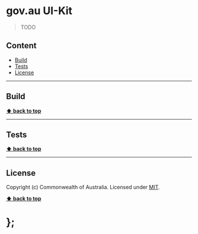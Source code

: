 gov.au UI-Kit
=============

> TODO


## Content

* [Build](#build)
* [Tests](#tests)
* [License](#license)


----------------------------------------------------------------------------------------------------------------------------------------------------------------


## Build


**[⬆ back to top](#content)**


----------------------------------------------------------------------------------------------------------------------------------------------------------------


## Tests


**[⬆ back to top](#content)**


----------------------------------------------------------------------------------------------------------------------------------------------------------------


## License

Copyright (c) Commonwealth of Australia.
Licensed under [MIT](https://raw.githubusercontent.com/govau/uikit/master/LICENSE).


**[⬆ back to top](#content)**

# };